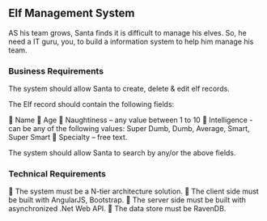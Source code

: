 ## Elf Management System


AS his team grows, Santa finds it is difficult to manage his elves. So, he need a IT guru, you, to build a
information system to help him manage his team.

### Business Requirements

The system should allow Santa to create, delete &amp; edit elf records.

The Elf record should contain the following fields:

 Name
 Age
 Naughtiness – any value between 1 to 10
 Intelligence - can be any of the following values: Super Dumb, Dumb, Average, Smart, Super Smart
 Specialty – free text.

The system should allow Santa to search by any/or the above fields.


### Technical Requirements

 The system must be a N-tier architecture solution.
 The client side must be built with AngularJS, Bootstrap.
 The server side must be built with asynchronized .Net Web API.
 The data store must be RavenDB.
